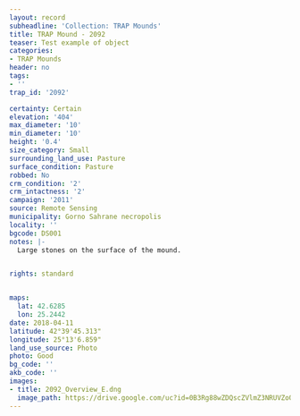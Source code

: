 ```yaml
---
layout: record
subheadline: 'Collection: TRAP Mounds'
title: TRAP Mound - 2092
teaser: Test example of object
categories:
- TRAP Mounds
header: no
tags:
- ''
trap_id: '2092'

certainty: Certain
elevation: '404'
max_diameter: '10'
min_diameter: '10'
height: '0.4'
size_category: Small
surrounding_land_use: Pasture
surface_condition: Pasture
robbed: No
crm_condition: '2'
crm_intactness: '2'
campaign: '2011'
source: Remote Sensing
municipality: Gorno Sahrane necropolis
locality: ''
bgcode: DS001
notes: |-
  Large stones on the surface of the mound.


rights: standard


maps:
  lat: 42.6285
  lon: 25.2442
date: 2018-04-11
latitude: 42°39'45.313"
longitude: 25°13'6.859"
land_use_source: Photo
photo: Good
bg_code: ''
akb_code: ''
images:
- title: 2092_Overview_E.dng
  image_path: https://drive.google.com/uc?id=0B3Rg88wZDQscZVlmZ3NRUVZoQUk
---
```


